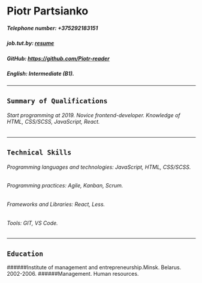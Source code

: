  
# Piotr Partsianko
##### Telephone number: +375292183151
##### job.tut.by: [resume](https://rabota.by/resume/f4428ee8ff08717da90039ed1f36306e655766)
##### GitHub: https://github.com/Piotr-reader
##### English: *Intermediate (B1).*
---
## `Summary of Qualifications`
###### Start programming at 2019. Novice frontend-developer. Knowledge of HTML, CSS/SCSS, JavaScript, React. 
---
## `Technical Skills`
###### Programming languages and technologies: JavaScript, HTML, CSS/SCSS.
###### Programming practices: Agile, Kanban, Scrum.
###### Frameworks and Libraries: React, Less.
###### Tools: GIT, VS Code.
---
## `Education`
######Institute of management and entrepreneurship.Minsk. Belarus. 2002-2006.
######Management. Human resources.